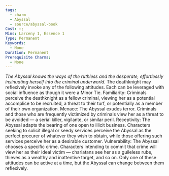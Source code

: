 ```yaml
---
tags:
  - charm
  - Abyssal
  - source/abyssal-book
Cost: —; 
Mins: Larceny 1, Essence 1
Type: Permanent
Keywords:
  - None
Duration: Permanent
Prerequisite Charms:
  - None
---
```

*The Abyssal knows the ways of the ruthless and the desperate, effortlessly insinuating herself into the criminal underworld.*
The deathknight may reflexively invoke any of the following attitudes. Each can be leveraged with social influence as though it were a Minor Tie.
Familiarity: Criminals perceive the deathknight as a fellow criminal, viewing her as a potential accomplice to be recruited, a threat to their turf, or potentially as a member of their own organization.
Menace: The Abyssal exudes terror. Criminals and those who are frequently victimized by criminals view her as a threat to be avoided — a serial killer, vigilante, or similar peril.
Receptivity: The Abyssal adapts the bearing of one open to illicit business. Characters seeking to solicit illegal or seedy services perceive the Abyssal as the perfect procurer of whatever they wish to obtain, while those offering such services perceive her as a desirable customer.
Vulnerability: The Abyssal chooses a specific crime. Characters intending to commit that crime will view her as their ideal victim — charlatans see her as a guileless rube, thieves as a wealthy and inattentive target, and so on.
Only one of these attitudes can be active at a time, but the Abyssal can change between them reflexively.